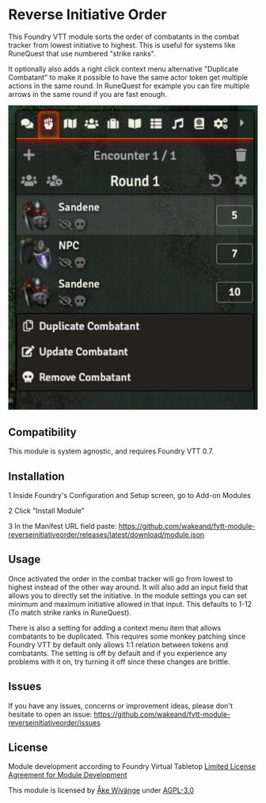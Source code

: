 # Reverse Initiative Order
This Foundry VTT module sorts the order of combatants in the combat tracker from lowest initiative to highest.
This is useful for systems like RuneQuest that use numbered "strike ranks".

It optionally also adds a right click context menu alternative "Duplicate Combatant" to make it possible to have the same actor 
token get multiple actions in the same round. In RuneQuest for example you can fire multiple arrows in the same 
round if you are fast enough. 

![Screenshot](screenshots/combatTracker.jpg?raw=true)

## Compatibility
This module is system agnostic, and requires Foundry VTT 0.7.

## Installation 
1 Inside Foundry's Configuration and Setup screen, go to Add-on Modules

2 Click "Install Module"

3 In the Manifest URL field paste: https://github.com/wakeand/fvtt-module-reverseinitiativeorder/releases/latest/download/module.json

## Usage
Once activated the order in the combat tracker will go from lowest to highest instead of the other way around. It will also add an input
field that allows you to directly set the initiative. In the module settings you can set minimum and maximum initiative allowed in that input. 
This defaults to 1-12 (To match strike ranks in RuneQuest).

There is also a setting for adding a context menu item that allows combatants to be duplicated.
This requires some monkey patching since Foundry VTT by default only allows 1:1 relation between 
tokens and combatants. The setting is off by default and if you experience any problems with 
it on, try turning it off since these changes are brittle.

## Issues
If you have any issues, concerns or improvement ideas, please don't hesitate to open an issue: https://github.com/wakeand/fvtt-module-reverseinitiativeorder/issues

## License

Module development according to Foundry Virtual Tabletop [Limited License Agreement for Module Development](https://foundryvtt.com/article/license)

This module is licensed by [Åke Wivänge](https://github.com/wake42) under [AGPL-3.0](https://opensource.org/licenses/AGPL-3.0)

